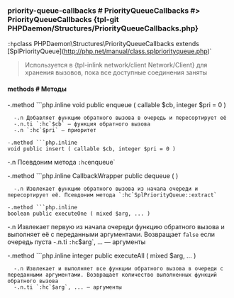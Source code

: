 ### priority-queue-callbacks # PriorityQueueCallbacks #> PriorityQueueCallbacks {tpl-git PHPDaemon/Structures/PriorityQueueCallbacks.php}

`:hp`class PHPDaemon\Structures\PriorityQueueCallbacks extends \[SplPriorityQueue](http://php.net/manual/class.splpriorityqueue.php)`

> Используется в {tpl-inlink network/client Network/Client} для хранения вызовов, пока все доступные соединения заняты

#### methods # Методы

 -.method ```php.inline
 void public enqueue ( callable $cb, integer $pri = 0 )
 ```
   -.n Добавляет функцию обратного вызова в очередь и пересортирует её
   -.n.ti `:hc`$cb` — функция обратного вызова
   -.n `:hc`$pri` — приоритет

 -.method ```php.inline
 void public insert ( callable $cb, integer $pri = 0 )
 ```
   -.n Псевдоним метода `:hc`enqueue`

 -.method ```php.inline
 CallbackWrapper public dequeue ( )
 ```
   -.n Извлекает функцию обратного вызова из начала очереди и пересортирует её. Псевдоним метода `:hc`SplPriorityQueue::extract`

 -.method ```php.inline
 boolean public executeOne ( mixed $arg, ... )
 ```
   -.n Извлекает первую из начала очереди функцию обратного вызова и выполняет её с переданными аргументами. Возвращает `false` если очередь пуста
   -.n.ti `:hc`$arg`, ... — аргументы

 -.method ```php.inline
 integer public executeAll ( mixed $arg, ... )
 ```
   -.n Извлекает и выполняет все функции обратного вызова в очереди с переданными аргументами. Возвращает количество выполненных функций обратного вызова
   -.n.ti `:hc`$arg`, ... — аргументы
